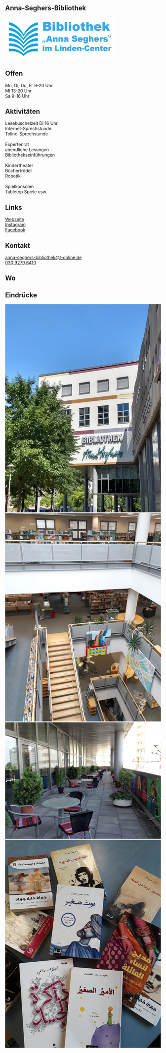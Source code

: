 ## Anna-Seghers-Bibliothek
<img id="topmedia" src="Images/Bibliothek/logo.jpg" />

## Offen
Mo, Di, Do, Fr 9-20 Uhr<br>
Mi 13-20 Uhr<br>
Sa 9-16 Uhr

## Aktivitäten
<p id="activities">
Lesekuschelzeit Di 16 Uhr<br>
Internet-Sprechstunde<br>
Tolino-Sprechstunde<br>
<br>
Expertenrat<br>
abendliche Lesungen<br>
Bibliothekseinführungen<br>
<br>
Kindertheater<br>
Büchertrödel<br>
Robotik<br>
<br>
Spielkonsolen<br>
Tabletop Spiele usw.
</p>

## Links
<a target="_blank" href="https://www.berlin.de/ba-lichtenberg/auf-einen-blick/buergerservice/bildung/artikel.298017.php">Webseite</a><br>
<a target="_blank" href="https://www.instagram.com/annaseghersbibliothek/">Instagram</a><br>
<a target="_blank" href="https://www.facebook.com/pg/stadtbibliothek.berlin.lichtenberg/about/?ref=page_internal">Facebook</a>

## Kontakt
[anna-seghers-bibliothek@t-online.de](mailto:anna-seghers-bibliothek@t-online.de)<br> 
<a href="tel:+493092796410">030 9279 6410</a>

## Wo
<div id="gmap"></div>
<script>window.onload = showMap('Prerower Platz 2, 13051 Berlin', 0, 'gmap_mini')</script>

## Eindrücke
<div class="mediacontainer">
  <img src="Images/Bibliothek/1.jpg" />
  <img src="Images/Bibliothek/2.jpg" />
  <img src="Images/Bibliothek/3.jpg" />
  <img src="Images/Bibliothek/4.jpg" />
</div>
